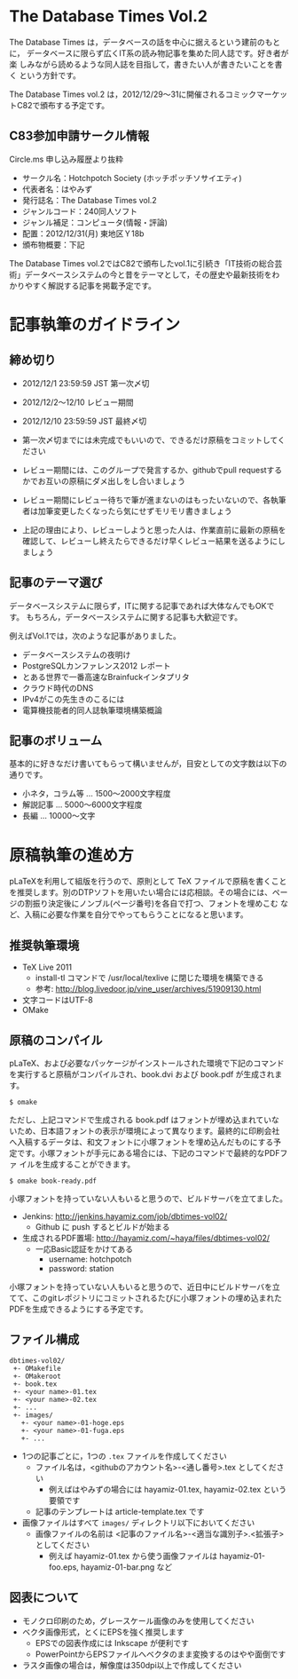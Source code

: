 The Database Times Vol.2
=========================

The Database Times は，データベースの話を中心に据えるという建前のもとに，
データベースに限らず広くIT系の読み物記事を集めた同人誌です。好き者が楽
しみながら読めるような同人誌を目指して，書きたい人が書きたいことを書く
という方針です。

The Database Times vol.2 は，2012/12/29〜31に開催されるコミックマーケッ
トC82で頒布する予定です。

C83参加申請サークル情報
-----------------------

Circle.ms 申し込み履歴より抜粋

  * サークル名：Hotchpotch Society (ホッチポッチソサイエティ)
  * 代表者名：はやみず
  * 発行誌名：The Database Times vol.2
  * ジャンルコード：240同人ソフト
  * ジャンル補足：コンピュータ(情報・評論)
  * 配置：2012/12/31(月) 東地区Ｙ18b
  * 頒布物概要：下記

The Database Times vol.2ではC82で頒布したvol.1に引続き「IT技術の総合芸
術」データベースシステムの今と昔をテーマとして，その歴史や最新技術をわ
かりやすく解説する記事を掲載予定です。

記事執筆のガイドライン
======================

締め切り
--------

  * 2012/12/1 23:59:59 JST 第一次〆切
  * 2012/12/2～12/10 レビュー期間
  * 2012/12/10 23:59:59 JST 最終〆切

  * 第一次〆切までには未完成でもいいので、できるだけ原稿をコミットしてください
  * レビュー期間には、このグループで発言するか、githubでpull requestするかでお互いの原稿にダメ出しをし合いましょう
  * レビュー期間にレビュー待ちで筆が進まないのはもったいないので、各執筆者は加筆変更したくなったら気にせずモリモリ書きましょう
  * 上記の理由により、レビューしようと思った人は、作業直前に最新の原稿を確認して、レビューし終えたらできるだけ早くレビュー結果を送るようにしましょう

記事のテーマ選び
----------------

データベースシステムに限らず，ITに関する記事であれば大体なんでもOKです。
もちろん，データベースシステムに関する記事も大歓迎です。

例えばVol.1では，次のような記事がありました。

  * データベースシステムの夜明け
  * PostgreSQLカンファレンス2012 レポート
  * とある世界で一番高速なBrainfuckインタプリタ
  * クラウド時代のDNS
  * IPv4がこの先生きのこるには
  * 電算機技能者的同人誌執筆環境構築概論

記事のボリューム
----------------

基本的に好きなだけ書いてもらって構いませんが，目安としての文字数は以下の通りです。

  * 小ネタ，コラム等 ... 1500〜2000文字程度
  * 解説記事 ... 5000〜6000文字程度
  * 長編 ... 10000〜文字

原稿執筆の進め方
================

pLaTeXを利用して組版を行うので、原則として TeX ファイルで原稿を書くこと
を推奨します。別のDTPソフトを用いたい場合には応相談。その場合には、ペー
ジの割振り決定後にノンブル(ページ番号)を各自で打つ、フォントを埋めこむ
など、入稿に必要な作業を自分でやってもらうことになると思います。

推奨執筆環境
------------

  * TeX Live 2011
    * install-tl コマンドで /usr/local/texlive に閉じた環境を構築できる
    * 参考: http://blog.livedoor.jp/vine_user/archives/51909130.html
  * 文字コードはUTF-8
  * OMake

原稿のコンパイル
----------------

pLaTeX、および必要なパッケージがインストールされた環境で下記のコマンド
を実行すると原稿がコンパイルされ、book.dvi および book.pdf が生成されま
す。

    $ omake

ただし、上記コマンドで生成される book.pdf はフォントが埋め込まれていな
いため、日本語フォントの表示が環境によって異なります。最終的に印刷会社
へ入稿するデータは、和文フォントに小塚フォントを埋め込んだものにする予
定です。小塚フォントが手元にある場合には、下記のコマンドで最終的なPDFファ
イルを生成することができます。

    $ omake book-ready.pdf

小塚フォントを持っていない人もいると思うので、ビルドサーバを立てました。

  * Jenkins: http://jenkins.hayamiz.com/job/dbtimes-vol02/
    * Github に push するとビルドが始まる
  * 生成されるPDF置場: http://hayamiz.com/~haya/files/dbtimes-vol02/
    * 一応Basic認証をかけてある
      * username: hotchpotch
      * password: station

小塚フォントを持っていない人もいると思うので、近日中にビルドサーバを立
てて、このgitレポジトリにコミットされるたびに小塚フォントの埋め込まれた
PDFを生成できるようにする予定です。

ファイル構成
------------

    dbtimes-vol02/
     +- OMakefile
     +- OMakeroot
     +- book.tex
     +- <your name>-01.tex
     +- <your name>-02.tex
     +- ...
     +- images/
       +- <your name>-01-hoge.eps
       +- <your name>-01-fuga.eps
       +- ...

  * 1つの記事ごとに，1つの `.tex` ファイルを作成してください
    * ファイル名は，<githubのアカウント名>-<通し番号>.tex としてください
      * 例えばはやみずの場合には hayamiz-01.tex, hayamiz-02.tex という要領です
    * 記事のテンプレートは article-template.tex です
  * 画像ファイルはすべて `images/` ディレクトリ以下においてください
    * 画像ファイルの名前は <記事のファイル名>-<適当な識別子>.<拡張子> としてください
      * 例えば hayamiz-01.tex から使う画像ファイルは hayamiz-01-foo.eps, hayamiz-01-bar.png など

図表について
------------

  * モノクロ印刷のため，グレースケール画像のみを使用してください
  * ベクタ画像形式，とくにEPSを強く推奨します
    * EPSでの図表作成には Inkscape が便利です
    * PowerPointからEPSファイルへベクタのまま変換するのはやや面倒です
  * ラスタ画像の場合は，解像度は350dpi以上で作成してください
